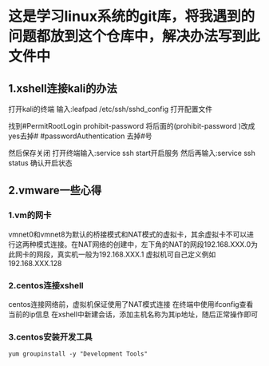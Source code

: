 # 这是学习linux系统的git库，将我遇到的问题都放到这个仓库中，解决办法写到此文件中

## 1.xshell连接kali的办法
打开kali的终端 输入:leafpad /etc/ssh/sshd_config 打开配置文件

 找到#PermitRootLogin prohibit-password
 将后面的(prohibit-password )改成yes去掉#
 #passwordAuthentication 去掉#号

 然后保存关闭
 打开终端输入:service ssh start开启服务
 然后再输入:service ssh status 确认开启状态

## 2.vmware一些心得
### 1.vm的网卡
   vmnet0和vmnet8为默认的桥接模式和NAT模式的虚拟卡，其余虚拟卡不可以进行这两种模式连接。在NAT网络的创建中，左下角的NAT的网段192.168.XXX.0为此网卡的网段，真实机一般为192.168.XXX.1 虚拟机可自己定义例如192.168.XXX.128

### 2.centos连接xshell
   centos连接网络前，虚拟机保证使用了NAT模式连接
   在终端中使用ifconfig查看当前的ip信息
   在xshell中新建会话，添加主机名称为其ip地址，随后正常操作即可
### 3.centos安装开发工具
```
yum groupinstall -y "Development Tools"
```
